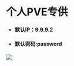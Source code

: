 # 个人PVE专供

* #### 默认IP：9.9.9.2
* #### 默认密码:password

![](http://profile-counter.glitch.me/Build-x86/count.svg)
